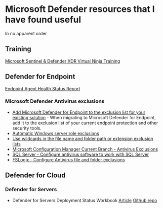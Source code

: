 # Microsoft Defender resources that I have found useful
In no apparent order

## Training
[Microsoft Sentinel & Defender XDR Virtual Ninja Training](https://adoption.microsoft.com/en-us/ninja-show/)

## Defender for Endpoint
[Endpoint Agent Health Status Report](https://github.com/Azure/Azure-Sentinel/blob/master/Hunting%20Queries/Microsoft%20365%20Defender/General%20queries/Endpoint%20Agent%20Health%20Status%20Report.yaml)

### Microsoft Defender Antivirus exclusions
- [Add Microsoft Defender for Endpoint to the exclusion list for your existing solution](https://learn.microsoft.com/en-us/defender-endpoint/switch-to-mde-phase-2#step-3-add-microsoft-defender-for-endpoint-to-the-exclusion-list-for-your-existing-solution) - When migrating to Microsoft Defender for Endpoint, add it to the exclusion list of your current endpoint protection and other security tools.
- [Automatic Windows server role exclusions](https://learn.microsoft.com/en-us/defender-endpoint/configure-server-exclusions-microsoft-defender-antivirus#automatic-server-role-exclusions)
- [Use wildcards in the file name and folder path or extension exclusion lists](https://learn.microsoft.com/en-us/defender-endpoint/configure-extension-file-exclusions-microsoft-defender-antivirus#use-wildcards-in-the-file-name-and-folder-path-or-extension-exclusion-lists)
- [Microsoft Configuration Manager Current Branch - Antivirus Exclusions](https://techcommunity.microsoft.com/blog/coreinfrastructureandsecurityblog/configuration-manager-current-branch-antivirus-exclusions/884831)
- [SQL Server - Configure antivirus software to work with SQL Server](https://learn.microsoft.com/en-us/troubleshoot/sql/database-engine/security/antivirus-and-sql-server)
- [FSLogix - Configure Antivirus file and folder exclusions](https://learn.microsoft.com/en-us/fslogix/overview-prerequisites#configure-antivirus-file-and-folder-exclusions)

## Defender for Cloud

### Defender for Servers
- Defender for Servers Deployment Status Workbook [Article](https://techcommunity.microsoft.com/blog/microsoftdefendercloudblog/prepare-for-upcoming-transitions-in-defender-for-servers/4098135) [Github repo](https://github.com/Azure/Microsoft-Defender-for-Cloud/tree/main/Workbooks/Defender%20for%20Servers%20Deployment%20Status)
